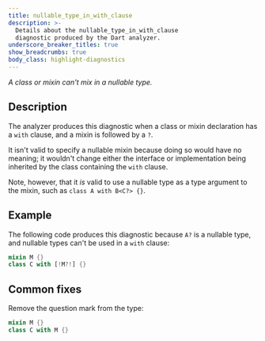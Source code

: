 ```yaml
---
title: nullable_type_in_with_clause
description: >-
  Details about the nullable_type_in_with_clause
  diagnostic produced by the Dart analyzer.
underscore_breaker_titles: true
show_breadcrumbs: true
body_class: highlight-diagnostics
---
```


_A class or mixin can't mix in a nullable type._

## Description

The analyzer produces this diagnostic when a class or mixin declaration has
a `with` clause, and a mixin is followed by a `?`.

It isn't valid to specify a nullable mixin because doing so would have no
meaning; it wouldn't change either the interface or implementation being
inherited by the class containing the `with` clause.

Note, however, that it _is_ valid to use a nullable type as a type argument
to the mixin, such as `class A with B<C?> {}`.

## Example

The following code produces this diagnostic because `A?` is a nullable
type, and nullable types can't be used in a `with` clause:

```dart
mixin M {}
class C with [!M?!] {}
```

## Common fixes

Remove the question mark from the type:

```dart
mixin M {}
class C with M {}
```
